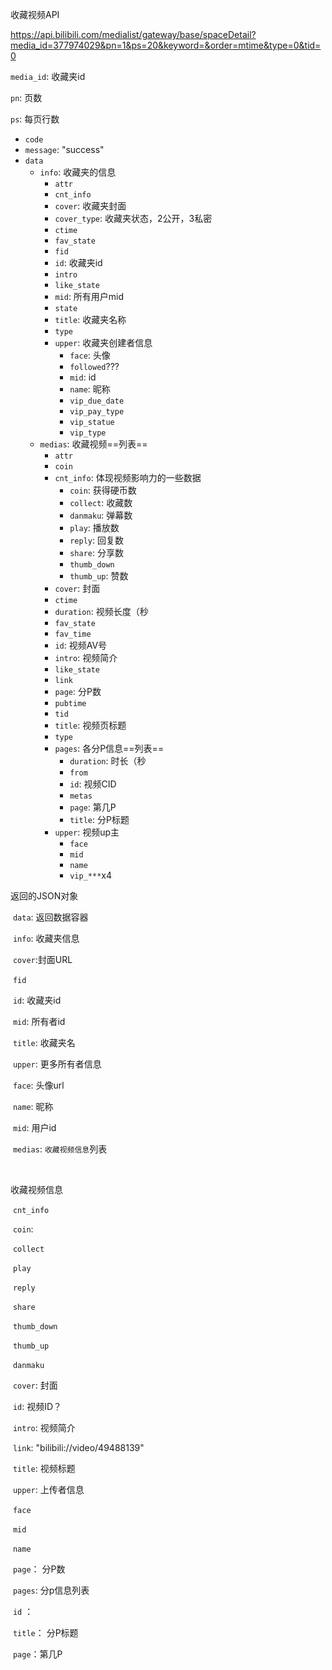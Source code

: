 收藏视频API



<https://api.bilibili.com/medialist/gateway/base/spaceDetail?media_id=377974029&pn=1&ps=20&keyword=&order=mtime&type=0&tid=0>



`media_id`: 收藏夹id

`pn`: 页数

`ps`: 每页行数



- `code`
- `message`: "success"
- `data`
  - `info`: 收藏夹的信息
    - `attr`
    - `cnt_info`
    - `cover`: 收藏夹封面
    - `cover_type`: 收藏夹状态，2公开，3私密
    - `ctime`
    - `fav_state`
    - `fid`
    - `id`: 收藏夹id
    - `intro`
    - `like_state`
    - `mid`: 所有用户mid
    - `state`
    - `title`: 收藏夹名称
    - `type`
    - `upper`: 收藏夹创建者信息
      - `face`: 头像
      - `followed`???
      - `mid`: id
      - `name`: 昵称
      - `vip_due_date`
      - `vip_pay_type`
      - `vip_statue`
      - `vip_type`
  - `medias`: 收藏视频==列表==
    - `attr`
    - `coin`
    - `cnt_info`: 体现视频影响力的一些数据
      - `coin`: 获得硬币数
      - `collect`: 收藏数
      - `danmaku`: 弹幕数
      - `play`: 播放数
      - `reply`: 回复数
      - `share`: 分享数
      - `thumb_down`
      - `thumb_up`: 赞数
    - `cover`: 封面
    - `ctime`
    - `duration`: 视频长度（秒
    - `fav_state`
    - `fav_time`
    - `id`: 视频AV号
    - `intro`: 视频简介
    - `like_state`
    - `link`
    - `page`: 分P数
    - `pubtime`
    - `tid`
    - `title`: 视频页标题
    - `type`
    - `pages`: 各分P信息==列表==
      - `duration`: 时长（秒
      - `from`
      - `id`: 视频CID
      - `metas`
      - `page`: 第几P
      - `title`: 分P标题
    - `upper`: 视频up主
      - `face`
      - `mid`
      - `name`
      - `vip_***`x4







返回的JSON对象

​	`data`: 返回数据容器

​		`info`: 收藏夹信息

​			`cover`:封面URL

​			`fid`

​			`id`: 收藏夹id

​			`mid`: 所有者id

​			`title`: 收藏夹名

​			`upper`: 更多所有者信息

​				`face`: 头像url

​				`name`: 昵称

​				`mid`: 用户id

​		`medias`: `收藏视频信息`列表

​		

收藏视频信息

​	`cnt_info`

​		`coin`: 

​		`collect`

​		`play`

​		`reply`

​		`share`

​		`thumb_down`

​		`thumb_up`

​		`danmaku`

​	`cover`: 封面

​	`id`: 视频ID？

​	`intro`: 视频简介

​	`link`: "bilibili://video/49488139"

​	`title`: 视频标题

​	`upper`: 上传者信息

​		`face`

​		`mid`

​		`name`

​	`page`： 分P数

​	`pages`: 分p信息列表

​		`id` ：

​		`title`： 分P标题

​		`page`：第几P

​		
